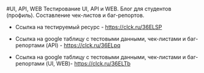 #UI, API, WEB
Тестирование UI, API и WEB. Блог для студентов (профиль). Составление чек-листов и баг-репортов.

- Ссылка на тестируемый ресурс - https://clck.ru/36ELSP

- Ссылка на google таблицу с тестовыми данными, чек-листами и баг-репортами (API) - https://clck.ru/36ELpq

- Ссылка на google таблицу с тестовыми данными, чек-листами и баг-репортами (UI, WEB)- https://clck.ru/36ELTb



  
